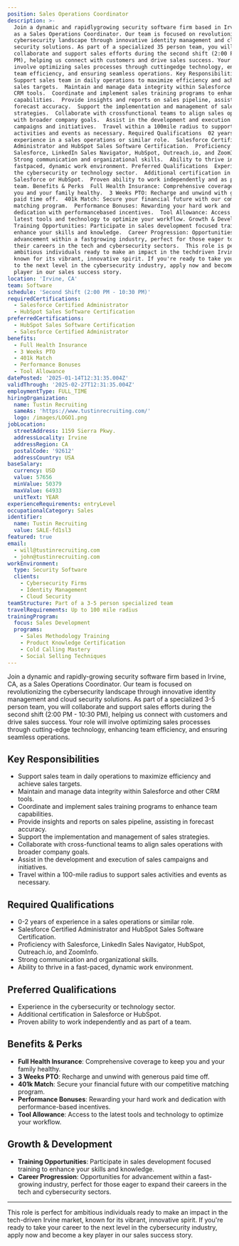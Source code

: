 ```yaml
---
position: Sales Operations Coordinator
description: >-
  Join a dynamic and rapidlygrowing security software firm based in Irvine, CA,
  as a Sales Operations Coordinator. Our team is focused on revolutionizing the
  cybersecurity landscape through innovative identity management and cloud
  security solutions. As part of a specialized 35 person team, you will
  collaborate and support sales efforts during the second shift (2:00 PM  10:30
  PM), helping us connect with customers and drive sales success. Your role will
  involve optimizing sales processes through cuttingedge technology, enhancing
  team efficiency, and ensuring seamless operations. Key Responsibilities 
  Support sales team in daily operations to maximize efficiency and achieve
  sales targets.  Maintain and manage data integrity within Salesforce and other
  CRM tools.  Coordinate and implement sales training programs to enhance team
  capabilities.  Provide insights and reports on sales pipeline, assisting in
  forecast accuracy.  Support the implementation and management of sales
  strategies.  Collaborate with crossfunctional teams to align sales operations
  with broader company goals.  Assist in the development and execution of sales
  campaigns and initiatives.  Travel within a 100mile radius to support sales
  activities and events as necessary. Required Qualifications  02 years of
  experience in a sales operations or similar role.  Salesforce Certified
  Administrator and HubSpot Sales Software Certification.  Proficiency with
  Salesforce, LinkedIn Sales Navigator, HubSpot, Outreach.io, and ZoomInfo. 
  Strong communication and organizational skills.  Ability to thrive in a
  fastpaced, dynamic work environment. Preferred Qualifications  Experience in
  the cybersecurity or technology sector.  Additional certification in
  Salesforce or HubSpot.  Proven ability to work independently and as part of a
  team. Benefits & Perks  Full Health Insurance: Comprehensive coverage to keep
  you and your family healthy.  3 Weeks PTO: Recharge and unwind with generous
  paid time off.  401k Match: Secure your financial future with our competitive
  matching program.  Performance Bonuses: Rewarding your hard work and
  dedication with performancebased incentives.  Tool Allowance: Access to the
  latest tools and technology to optimize your workflow. Growth & Development 
  Training Opportunities: Participate in sales development focused training to
  enhance your skills and knowledge.  Career Progression: Opportunities for
  advancement within a fastgrowing industry, perfect for those eager to expand
  their careers in the tech and cybersecurity sectors.  This role is perfect for
  ambitious individuals ready to make an impact in the techdriven Irvine market,
  known for its vibrant, innovative spirit. If you're ready to take your career
  to the next level in the cybersecurity industry, apply now and become a key
  player in our sales success story.
location: 'Irvine, CA'
team: Software
schedule: 'Second Shift (2:00 PM - 10:30 PM)'
requiredCertifications:
  - Salesforce Certified Administrator
  - HubSpot Sales Software Certification
preferredCertifications:
  - HubSpot Sales Software Certification
  - Salesforce Certified Administrator
benefits:
  - Full Health Insurance
  - 3 Weeks PTO
  - 401k Match
  - Performance Bonuses
  - Tool Allowance
datePosted: '2025-01-14T12:31:35.004Z'
validThrough: '2025-02-27T12:31:35.004Z'
employmentType: FULL_TIME
hiringOrganization:
  name: Tustin Recruiting
  sameAs: 'https://www.tustinrecruiting.com/'
  logo: /images/LOGO1.png
jobLocation:
  streetAddress: 1159 Sierra Pkwy.
  addressLocality: Irvine
  addressRegion: CA
  postalCode: '92612'
  addressCountry: USA
baseSalary:
  currency: USD
  value: 57656
  minValue: 50379
  maxValue: 64933
  unitText: YEAR
experienceRequirements: entryLevel
occupationalCategory: Sales
identifier:
  name: Tustin Recruiting
  value: SALE-fd1sl3
featured: true
email:
  - will@tustinrecruiting.com
  - john@tustinrecruiting.com
workEnvironment:
  type: Security Software
  clients:
    - Cybersecurity Firms
    - Identity Management
    - Cloud Security
teamStructure: Part of a 3-5 person specialized team
travelRequirements: Up to 100 mile radius
trainingProgram:
  focus: Sales Development
  programs:
    - Sales Methodology Training
    - Product Knowledge Certification
    - Cold Calling Mastery
    - Social Selling Techniques
---
```



Join a dynamic and rapidly-growing security software firm based in Irvine, CA, as a Sales Operations Coordinator. Our team is focused on revolutionizing the cybersecurity landscape through innovative identity management and cloud security solutions. As part of a specialized 3-5 person team, you will collaborate and support sales efforts during the second shift (2:00 PM - 10:30 PM), helping us connect with customers and drive sales success. Your role will involve optimizing sales processes through cutting-edge technology, enhancing team efficiency, and ensuring seamless operations.

## Key Responsibilities

- Support sales team in daily operations to maximize efficiency and achieve sales targets.
- Maintain and manage data integrity within Salesforce and other CRM tools.
- Coordinate and implement sales training programs to enhance team capabilities.
- Provide insights and reports on sales pipeline, assisting in forecast accuracy.
- Support the implementation and management of sales strategies.
- Collaborate with cross-functional teams to align sales operations with broader company goals.
- Assist in the development and execution of sales campaigns and initiatives.
- Travel within a 100-mile radius to support sales activities and events as necessary.

## Required Qualifications

- 0-2 years of experience in a sales operations or similar role.
- Salesforce Certified Administrator and HubSpot Sales Software Certification.
- Proficiency with Salesforce, LinkedIn Sales Navigator, HubSpot, Outreach.io, and ZoomInfo.
- Strong communication and organizational skills.
- Ability to thrive in a fast-paced, dynamic work environment.

## Preferred Qualifications

- Experience in the cybersecurity or technology sector.
- Additional certification in Salesforce or HubSpot.
- Proven ability to work independently and as part of a team.

## Benefits & Perks

- **Full Health Insurance**: Comprehensive coverage to keep you and your family healthy.
- **3 Weeks PTO**: Recharge and unwind with generous paid time off.
- **401k Match**: Secure your financial future with our competitive matching program.
- **Performance Bonuses**: Rewarding your hard work and dedication with performance-based incentives.
- **Tool Allowance**: Access to the latest tools and technology to optimize your workflow.

## Growth & Development

- **Training Opportunities**: Participate in sales development focused training to enhance your skills and knowledge.
- **Career Progression**: Opportunities for advancement within a fast-growing industry, perfect for those eager to expand their careers in the tech and cybersecurity sectors.

---

This role is perfect for ambitious individuals ready to make an impact in the tech-driven Irvine market, known for its vibrant, innovative spirit. If you're ready to take your career to the next level in the cybersecurity industry, apply now and become a key player in our sales success story.
